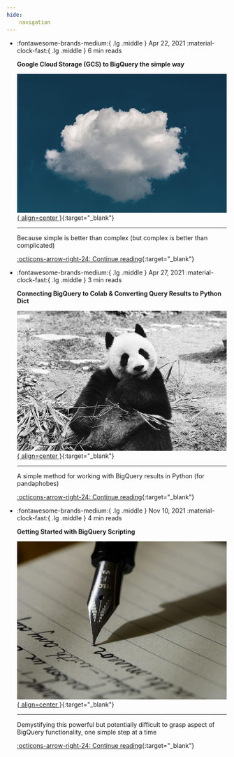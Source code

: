 ```yaml
---
hide:
    navigation
---
```


<div class="grid cards" markdown>

-   :fontawesome-brands-medium:{ .lg .middle } Apr 22, 2021  :material-clock-fast:{ .lg .middle } 6 min reads 
    <!--- (![Image title](https://avatars.githubusercontent.com/u/34912260){ align=left, .jim_avatar }) -->
    
    __Google Cloud Storage (GCS) to BigQuery the simple way__ 

    [![Image title](../assets/gcs-to-bigquery.jpg){ align=center }](https://towardsdatascience.com/google-cloud-storage-gcs-to-bigquery-the-simple-way-4bb74216b8c8){:target="_blank"}

    ---
    
    Because simple is better than complex (but complex is better than complicated)

    [:octicons-arrow-right-24: Continue reading](https://towardsdatascience.com/google-cloud-storage-gcs-to-bigquery-the-simple-way-4bb74216b8c8){:target="_blank"}


-   :fontawesome-brands-medium:{ .lg .middle } Apr 27, 2021  :material-clock-fast:{ .lg .middle } 3 min reads
    
    __Connecting BigQuery to Colab & Converting Query Results to Python Dict__

    [![Image title](../assets/bq-to-colab.webp){ align=center }](https://blog.devgenius.io/connecting-bigquery-to-colab-and-converting-query-results-to-python-dictionaries-9a19a4bac065){:target="_blank"}

    ---
    
    A simple method for working with BigQuery results in Python (for pandaphobes)

    [:octicons-arrow-right-24: Continue reading](https://blog.devgenius.io/connecting-bigquery-to-colab-and-converting-query-results-to-python-dictionaries-9a19a4bac065){:target="_blank"}


-   :fontawesome-brands-medium:{ .lg .middle } Nov 10, 2021  :material-clock-fast:{ .lg .middle } 4 min reads
    
    __Getting Started with BigQuery Scripting__

    [![Image title](../assets/bigquery-scripting.jpg){ align=center }](https://towardsdatascience.com/getting-started-with-bigquery-scripting-45bdd968010c){:target="_blank"}

    ---
    
    Demystifying this powerful but potentially difficult to grasp aspect of BigQuery functionality, one simple step at a time

    [:octicons-arrow-right-24: Continue reading](https://towardsdatascience.com/getting-started-with-bigquery-scripting-45bdd968010c){:target="_blank"}

</div>